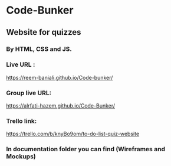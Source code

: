 # Code-Bunker

## Website for quizzes  

### By HTML, CSS and JS. 

### Live URL :
https://reem-baniali.github.io/Code-bunker/

### Group live URL:
https://alrfati-hazem.github.io/Code-Bunker/ 

### Trello link:
https://trello.com/b/knyBo9om/to-do-list-quiz-website

### In documentation folder you can find (Wireframes and Mockups)